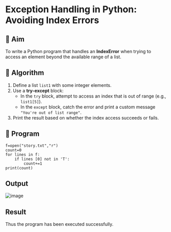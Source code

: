 # Exception Handling in Python: Avoiding Index Errors

## 🎯 Aim
To write a Python program that handles an **IndexError** when trying to access an element beyond the available range of a list.

## 🧠 Algorithm
1. Define a list `list1` with some integer elements.
2. Use a **try-except** block:
   - In the `try` block, attempt to access an index that is out of range (e.g., `list1[5]`).
   - In the `except` block, catch the error and print a custom message `"You're out of list range"`.
3. Print the result based on whether the index access succeeds or fails.

## 🧾 Program
```
f=open("story.txt","r")
count=0
for lines in f:
    if lines [0] not in 'T':
        count+=1
print(count)
```
## Output

![image](https://github.com/user-attachments/assets/94ea7342-d7f8-4cbf-86a3-3f898f9151f9)


## Result
Thus the program has been executed successfully.
